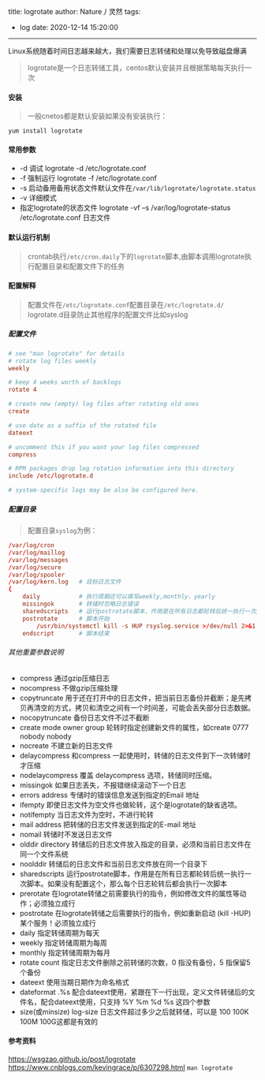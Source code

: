 title: logrotate
author: Nature丿灵然
tags:
  - log
date: 2020-12-14 15:20:00
---
Linux系统随着时间日志越来越大，我们需要日志转储和处理以免导致磁盘爆满

<!--more-->

> logrotate是一个日志转储工具，centos默认安装并且根据策略每天执行一次

#### 安装

> 一般cnetos都是默认安装如果没有安装执行：

```shell
yum install logrotate
```

#### 常用参数

- -d 调试 logrotate -d /etc/logrotate.conf
- -f 强制运行 logrotate -f /etc/logrotate.conf
- -s 启动备用备用状态文件默认文件在`/var/lib/logrotate/logrotate.status`
- -v 详细模式
- 指定logrotate的状态文件 logrotate -vf –s /var/log/logrotate-status /etc/logrotate.conf 日志文件

#### 默认运行机制

> crontab执行`/etc/cron.daily`下的`logrotate`脚本,由脚本调用logrotate执行配置目录和配置文件下的任务

#### 配置解释

> 配置文件在`/etc/logrotate.conf`配置目录在`/etc/logrotate.d/`
> logrotate.d目录防止其他程序的配置文件比如syslog

##### 配置文件

```conf
# see "man logrotate" for details                                      # 详细情况执行`man logrotate
# rotate log files weekly                                              # 日志文件每周转储一次（全局配置）
weekly

# keep 4 weeks worth of backlogs                                       # 保存4个转储周期
rotate 4

# create new (empty) log files after rotating old ones                 # 转储模式为create
create

# use date as a suffix of the rotated file                             # 转储的文件以日期最为后缀
dateext

# uncomment this if you want your log files compressed                 # 是否压缩
compress

# RPM packages drop log rotation information into this directory       # 导入配置目录
include /etc/logrotate.d

# system-specific logs may be also be configured here.

```

##### 配置目录

> 配置目录`syslog`为例：

```conf
/var/log/cron
/var/log/maillog
/var/log/messages
/var/log/secure
/var/log/spooler
/var/log/kern.log   # 目标日志文件
{
    daily           # 执行周期还可以填写weekly,monthly，yearly
    missingok       # 转储时忽略日志错误
    sharedscripts   # 运行postrotate脚本，作用是在所有日志都轮转后统一执行一次脚本。如果没有配置这个，那么每个日志轮转后都会执行一次脚本
    postrotate      # 脚本开始
        /usr/bin/systemctl kill -s HUP rsyslog.service >/dev/null 2>&1 || true
    endscript       # 脚本结束
```

###### 其他重要参数说明

- compress                   通过gzip压缩日志
- nocompress                 不做gzip压缩处理
- copytruncate               用于还在打开中的日志文件，把当前日志备份并截断；是先拷贝再清空的方式，拷贝和清空之间有一个时间差，可能会丢失部分日志数据。
- nocopytruncate             备份日志文件不过不截断
- create mode owner group    轮转时指定创建新文件的属性，如create 0777 nobody nobody
- nocreate                   不建立新的日志文件
- delaycompress              和compress 一起使用时，转储的日志文件到下一次转储时才压缩
- nodelaycompress            覆盖 delaycompress 选项，转储同时压缩。
- missingok                  如果日志丢失，不报错继续滚动下一个日志
- errors address             专储时的错误信息发送到指定的Email 地址
- ifempty                    即使日志文件为空文件也做轮转，这个是logrotate的缺省选项。
- notifempty                 当日志文件为空时，不进行轮转
- mail address               把转储的日志文件发送到指定的E-mail 地址
- nomail                     转储时不发送日志文件
- olddir directory           转储后的日志文件放入指定的目录，必须和当前日志文件在同一个文件系统
- noolddir                   转储后的日志文件和当前日志文件放在同一个目录下
- sharedscripts              运行postrotate脚本，作用是在所有日志都轮转后统一执行一次脚本。如果没有配置这个，那么每个日志轮转后都会执行一次脚本
- prerotate                  在logrotate转储之前需要执行的指令，例如修改文件的属性等动作；必须独立成行
- postrotate                 在logrotate转储之后需要执行的指令，例如重新启动 (kill -HUP) 某个服务！必须独立成行
- daily                      指定转储周期为每天
- weekly                     指定转储周期为每周
- monthly                    指定转储周期为每月
- rotate count               指定日志文件删除之前转储的次数，0 指没有备份，5 指保留5 个备份
- dateext                    使用当期日期作为命名格式
- dateformat .%s             配合dateext使用，紧跟在下一行出现，定义文件转储后的文件名，配合dateext使用，只支持 %Y %m %d %s 这四个参数
- size(或minsize) log-size   日志文件超过多少之后就转储，可以是 100 100K  100M 100G这都是有效的

#### 参考资料

<https://wsgzao.github.io/post/logrotate>
<https://www.cnblogs.com/kevingrace/p/6307298.html>
`man logrotate`

